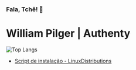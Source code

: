 ### Fala, Tchê! 👋

# William Pilger | Authenty

<!--![My GitHub stats](https://github-readme-stats.vercel.app/api?username=williampilger&show_icons=true&theme=radical)-->
![Top Langs](https://github-readme-stats.vercel.app/api/top-langs/?username=williampilger&show_icons=true&theme=radical&layout=compact)

 - [Script de instalação - LinuxDistributions](InstallScripts_LinuxShell)
